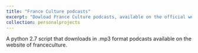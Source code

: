 ```yaml
---
title: "France Culture podcasts"
excerpt: "Dowload France Culture podcasts, available on the official website"
collection: personalprojects
---
```


A python 2.7 script that downloads in .mp3 format podcasts available on the website of franceculture.

